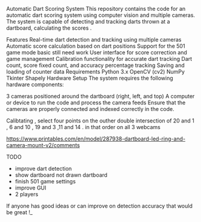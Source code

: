 Automatic Dart Scoring System
This repository contains the code for an automatic dart scoring system using computer vision and multiple cameras. The system is capable of detecting and tracking darts thrown at a dartboard, calculating the scores .

Features
Real-time dart detection and tracking using multiple cameras
Automatic score calculation based on dart positions
Support for the  501 game mode basic still need work 
User interface for score correction and game management
Calibration functionality for accurate dart tracking
Dart count, score fixed count, and accuracy percentage tracking
Saving and loading of counter data
Requirements
Python 3.x
OpenCV (cv2)
NumPy
Tkinter
Shapely
Hardware Setup
The system requires the following hardware components:

3 cameras positioned around the dartboard (right, left, and top)
A computer or device to run the code and process the camera feeds
Ensure that the cameras are properly connected and indexed correctly in the code.

Calibtating , select four points on the outher double intersection of 20 and 1 , 6 and 10 , 19 and 3 ,11 and 14 . in that order on all 3 webcams  

https://www.printables.com/en/model/287938-dartboard-led-ring-and-camera-mount-v2/comments

TODO
- improve dart detection
- show dartboard not drawn dartboard
- finish 501 game settings
- improve GUI
- 2 players

If anyone has good ideas or can improve on detection accuracy that would be great !_


